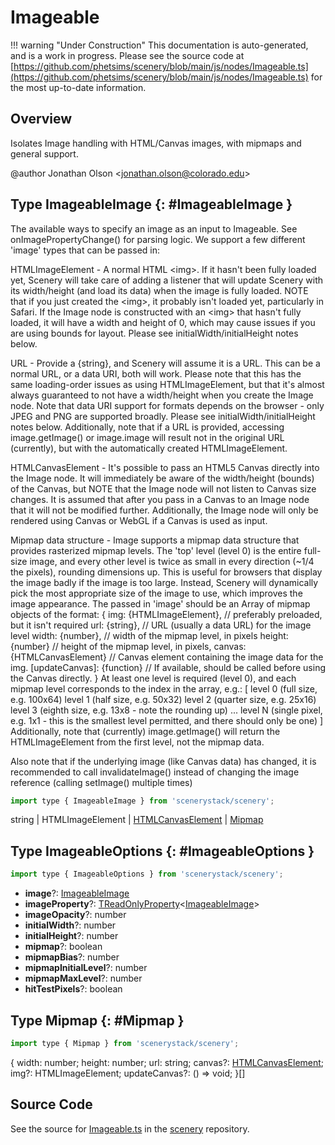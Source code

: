 # Imageable

!!! warning "Under Construction"
    This documentation is auto-generated, and is a work in progress. Please see the source code at
    [https://github.com/phetsims/scenery/blob/main/js/nodes/Imageable.ts](https://github.com/phetsims/scenery/blob/main/js/nodes/Imageable.ts) for the most up-to-date information.

## Overview

Isolates Image handling with HTML/Canvas images, with mipmaps and general support.

@author Jonathan Olson &lt;jonathan.olson@colorado.edu&gt;

## Type ImageableImage {: #ImageableImage }


The available ways to specify an image as an input to Imageable. See onImagePropertyChange() for parsing logic.
We support a few different 'image' types that can be passed in:

HTMLImageElement - A normal HTML &lt;img&gt;. If it hasn't been fully loaded yet, Scenery will take care of adding a
  listener that will update Scenery with its width/height (and load its data) when the image is fully loaded.
  NOTE that if you just created the &lt;img&gt;, it probably isn't loaded yet, particularly in Safari. If the Image
  node is constructed with an &lt;img&gt; that hasn't fully loaded, it will have a width and height of 0, which may
  cause issues if you are using bounds for layout. Please see initialWidth/initialHeight notes below.

URL - Provide a {string}, and Scenery will assume it is a URL. This can be a normal URL, or a data URI, both will
  work. Please note that this has the same loading-order issues as using HTMLImageElement, but that it's almost
  always guaranteed to not have a width/height when you create the Image node. Note that data URI support for
  formats depends on the browser - only JPEG and PNG are supported broadly. Please see initialWidth/initialHeight
  notes below.
  Additionally, note that if a URL is provided, accessing image.getImage() or image.image will result not in the
  original URL (currently), but with the automatically created HTMLImageElement.

HTMLCanvasElement - It's possible to pass an HTML5 Canvas directly into the Image node. It will immediately be
  aware of the width/height (bounds) of the Canvas, but NOTE that the Image node will not listen to Canvas size
  changes. It is assumed that after you pass in a Canvas to an Image node that it will not be modified further.
  Additionally, the Image node will only be rendered using Canvas or WebGL if a Canvas is used as input.

Mipmap data structure - Image supports a mipmap data structure that provides rasterized mipmap levels. The 'top'
  level (level 0) is the entire full-size image, and every other level is twice as small in every direction
  (~1/4 the pixels), rounding dimensions up. This is useful for browsers that display the image badly if the
  image is too large. Instead, Scenery will dynamically pick the most appropriate size of the image to use,
  which improves the image appearance.
  The passed in 'image' should be an Array of mipmap objects of the format:
  {
    img: {HTMLImageElement}, // preferably preloaded, but it isn't required
    url: {string}, // URL (usually a data URL) for the image level
    width: {number}, // width of the mipmap level, in pixels
    height: {number} // height of the mipmap level, in pixels,
    canvas: {HTMLCanvasElement} // Canvas element containing the image data for the img.
    [updateCanvas]: {function} // If available, should be called before using the Canvas directly.
  }
  At least one level is required (level 0), and each mipmap level corresponds to the index in the array, e.g.:
  [
    level 0 (full size, e.g. 100x64)
    level 1 (half size, e.g. 50x32)
    level 2 (quarter size, e.g. 25x16)
    level 3 (eighth size, e.g. 13x8 - note the rounding up)
    ...
    level N (single pixel, e.g. 1x1 - this is the smallest level permitted, and there should only be one)
  ]
  Additionally, note that (currently) image.getImage() will return the HTMLImageElement from the first level,
  not the mipmap data.

 Also note that if the underlying image (like Canvas data) has changed, it is recommended to call
 invalidateImage() instead of changing the image reference (calling setImage() multiple times)

```js
import type { ImageableImage } from 'scenerystack/scenery';
```


<span style="color: hsla(calc(var(--md-hue) + 180deg),80%,40%,1);">string</span> | HTMLImageElement | [HTMLCanvasElement](https://developer.mozilla.org/en-US/docs/Web/API/HTMLCanvasElement) | [Mipmap](../scenery/Imageable.md#Mipmap)



## Type ImageableOptions {: #ImageableOptions }


```js
import type { ImageableOptions } from 'scenerystack/scenery';
```


- **image**?: [ImageableImage](../scenery/Imageable.md#ImageableImage)
- **imageProperty**?: [TReadOnlyProperty](../axon/TReadOnlyProperty.md)&lt;[ImageableImage](../scenery/Imageable.md#ImageableImage)&gt;
- **imageOpacity**?: <span style="color: hsla(calc(var(--md-hue) + 180deg),80%,40%,1);">number</span>
- **initialWidth**?: <span style="color: hsla(calc(var(--md-hue) + 180deg),80%,40%,1);">number</span>
- **initialHeight**?: <span style="color: hsla(calc(var(--md-hue) + 180deg),80%,40%,1);">number</span>
- **mipmap**?: <span style="color: hsla(calc(var(--md-hue) + 180deg),80%,40%,1);">boolean</span>
- **mipmapBias**?: <span style="color: hsla(calc(var(--md-hue) + 180deg),80%,40%,1);">number</span>
- **mipmapInitialLevel**?: <span style="color: hsla(calc(var(--md-hue) + 180deg),80%,40%,1);">number</span>
- **mipmapMaxLevel**?: <span style="color: hsla(calc(var(--md-hue) + 180deg),80%,40%,1);">number</span>
- **hitTestPixels**?: <span style="color: hsla(calc(var(--md-hue) + 180deg),80%,40%,1);">boolean</span>




## Type Mipmap {: #Mipmap }


```js
import type { Mipmap } from 'scenerystack/scenery';
```


{
  width: <span style="color: hsla(calc(var(--md-hue) + 180deg),80%,40%,1);">number</span>;
  height: <span style="color: hsla(calc(var(--md-hue) + 180deg),80%,40%,1);">number</span>;
  url: <span style="color: hsla(calc(var(--md-hue) + 180deg),80%,40%,1);">string</span>;
  canvas?: [HTMLCanvasElement](https://developer.mozilla.org/en-US/docs/Web/API/HTMLCanvasElement);
  img?: HTMLImageElement;
  updateCanvas?: () =&gt; <span style="color: hsla(calc(var(--md-hue) + 180deg),80%,40%,1);">void</span>;
}[]



## Source Code

See the source for [Imageable.ts](https://github.com/phetsims/scenery/blob/main/js/nodes/Imageable.ts) in the [scenery](https://github.com/phetsims/scenery) repository.
